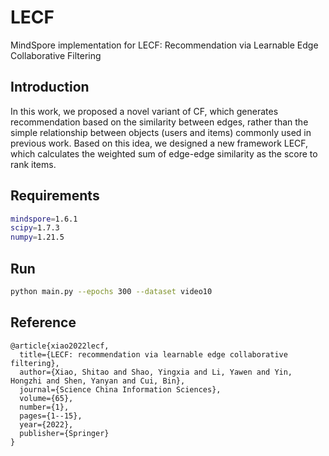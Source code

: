 # LECF

MindSpore implementation for LECF: Recommendation via Learnable Edge Collaborative Filtering

## Introduction

In this work, we proposed a novel variant of CF, which generates recommendation based on the similarity between edges, rather than the simple relationship between objects (users and items) commonly used in previous work. Based on this idea, we designed a new framework LECF, which calculates the weighted sum of edge-edge similarity as the score to rank items.

## Requirements

```bash
mindspore=1.6.1
scipy=1.7.3
numpy=1.21.5
```

## Run

```bash
python main.py --epochs 300 --dataset video10
```

## Reference

```text
@article{xiao2022lecf,
  title={LECF: recommendation via learnable edge collaborative filtering},
  author={Xiao, Shitao and Shao, Yingxia and Li, Yawen and Yin, Hongzhi and Shen, Yanyan and Cui, Bin},
  journal={Science China Information Sciences},
  volume={65},
  number={1},
  pages={1--15},
  year={2022},
  publisher={Springer}
}
```



